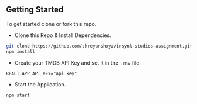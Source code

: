 ## Getting Started

To get started clone or fork this repo.

- Clone this Repo & Install Dependencies.

```bash
git clone https://github.com/shreyanshxyz/insynk-studios-assignment.git
npm install
```

- Create your TMDB API Key and set it in the `.env` file.
```env
REACT_APP_API_KEY="api key"
```

- Start the Application.
```bash
npm start
```
